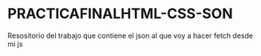 # PRACTICAFINALHTML-CSS-SON
Resositorio del trabajo que contiene el json al que voy a hacer fetch desde mi js 
